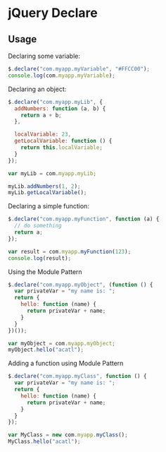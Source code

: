 # jQuery Declare

## Usage

Declaring some variable:

``` js
$.declare("com.myapp.myVariable", "#FFCC00");
console.log(com.myapp.myVariable);
```

Declaring an object:

``` js
$.declare("com.myapp.myLib", {
  addNumbers: function (a, b) {
    return a + b;
  },

  localVariable: 23,
  getLocalVariable: function () {
    return this.localVariable;
  }
});

var myLib = com.myapp.myLib;

myLib.addNumbers(1, 2);
myLib.getLocalVariable();
```

Declaring a simple function:

``` js
$.declare("com.myapp.myFunction", function (a) {
  // do something
  return a;
});

var result = com.myapp.myFunction(123);
console.log(result);
```

Using the Module Pattern

``` js
$.declare("com.myapp.myObject", (function () {
  var privateVar = "my name is: ";
  return {
    hello: function (name) {
      return privateVar + name;
    }
  }
})());

var myObject = com.myapp.myObject;
myObject.hello("acatl");
```

Adding a function using Module Pattern

``` js
$.declare("com.myapp.myClass", function () {
  var privateVar = "my name is: ";
  return {
    hello: function (name) {
      return privateVar + name;
    }
  }
});

var MyClass = new com.myapp.myClass();
MyClass.hello("acatl");
```
